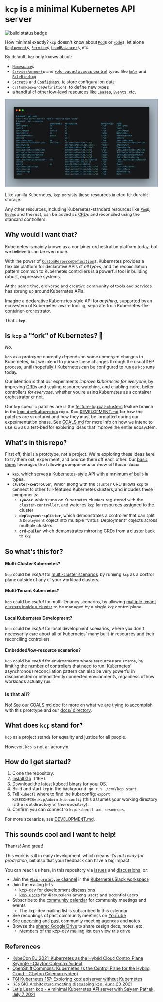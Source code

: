 # `kcp` is a minimal Kubernetes API server

![build status badge](https://github.com/kcp-dev/kcp/actions/workflows/ci.yaml/badge.svg)

How minimal exactly? `kcp` doesn't know about [`Pod`](https://kubernetes.io/docs/concepts/workloads/pods/)s or [`Node`](https://kubernetes.io/docs/concepts/architecture/nodes/)s, let alone [`Deployment`](https://kubernetes.io/docs/concepts/workloads/controllers/deployment/)s, [`Service`](https://kubernetes.io/docs/concepts/services-networking/service/)s, [`LoadBalancer`](https://kubernetes.io/docs/tasks/access-application-cluster/create-external-load-balancer/)s, etc.

By default, `kcp` only knows about:

- [`Namespace`](https://kubernetes.io/docs/concepts/overview/working-with-objects/namespaces/)s
- [`ServiceAccount`](https://kubernetes.io/docs/reference/access-authn-authz/service-accounts-admin/)s and [role-based access control](https://kubernetes.io/docs/reference/access-authn-authz/rbac/) types like [`Role`](https://kubernetes.io/docs/reference/access-authn-authz/rbac/#role-and-clusterrole) and [`RoleBinding`](https://kubernetes.io/docs/reference/access-authn-authz/rbac/#rolebinding-and-clusterrolebinding)
- [`Secret`](https://kubernetes.io/docs/concepts/configuration/secret/)s and [`ConfigMap`](https://kubernetes.io/docs/concepts/configuration/configmap/)s, to store configuration data
- [`CustomResourceDefinition`](https://kubernetes.io/docs/concepts/extend-kubernetes/api-extension/custom-resources/)s, to define new types
- a handful of other low-level resources like [`Lease`](https://kubernetes.io/docs/reference/kubernetes-api/cluster-resources/lease-v1/)s, [`Event`](https://kubernetes.io/docs/tasks/debug-application-cluster/debug-application-introspection/)s, etc.

![kubectl api-resources showing minimal API resources](./docs/images/kubectl-api-resources.png)

Like vanilla Kubernetes, `kcp` persists these resources in etcd for durable storage.

Any other resources, including Kubernetes-standard resources like [`Pod`](https://kubernetes.io/docs/concepts/workloads/pods/)s, [`Node`](https://kubernetes.io/docs/concepts/architecture/nodes/)s and the rest, can be added as [CRD](https://kubernetes.io/docs/concepts/extend-kubernetes/api-extension/custom-resources/)s and reconciled using the standard controllers.

## Why would I want that?

Kubernetes is mainly known as a container orchestration platform today, but we believe it can be even more.

With the power of [`CustomResourceDefinition`](https://kubernetes.io/docs/concepts/extend-kubernetes/api-extension/custom-resources/)s, Kubernetes provides a flexible platform for declarative APIs of _all types_, and the reconciliation pattern common to Kubernetes controllers is a powerful tool in building robust, expressive systems.

At the same time, a diverse and creative community of tools and services has sprung up around Kubernetes APIs.

Imagine a declarative Kubernetes-style API for _anything_, supported by an ecosystem of Kubernetes-aware tooling, separate from Kubernetes-the-container-orchestrator.

That's **`kcp`**.


## Is `kcp` a "fork" of Kubernetes? 🍴

_No._

`kcp` as a prototype currently depends on some unmerged changes to Kubernetes, but we intend to pursue these changes through the usual KEP process, until (hopefully!) Kubernetes can be configured to run as `kcp` runs today.

Our intention is that our experiments _improve Kubernetes for everyone_, by improving [CRD](https://kubernetes.io/docs/concepts/extend-kubernetes/api-extension/custom-resources/)s and scaling resource watching, and enabling more, better controllers _for everyone_, whether you're using Kubernetes as a container orchestrator or not.

Our `kcp` specific patches are in the [feature-logical-clusters](https://github.com/kcp-dev/kubernetes/tree/feature-logical-clusters) feature branch in the [kcp-dev/kubernetes](https://github.com/kcp-dev/kubernetes) repo. See [DEVELOPMENT.md](DEVELOPMENT.md) for how the patches are structured and how they must be formatted during our experimentation phase.  See [GOALS.md](GOALS.md) for more info on how we intend to use `kcp` as a test-bed for exploring ideas that improve the entire ecosystem.


## What's in this repo?

First off, this is a prototype, not a project. We're exploring these ideas here to try them out, experiment, and bounce them off each other.  Our [basic demo](contrib/demo/README.md) leverages the following components to show off these ideas:

- **`kcp`**, which serves a Kubernetes-style API with a minimum of built-in types.
- **`cluster-controller`**, which along with the `Cluster` CRD allows `kcp` to connect to other full-featured Kubernetes clusters, and includes these components:
  - **`syncer`**, which runs on Kubernetes clusters registered with the `cluster-controller`, and watches `kcp` for resources assigned to the cluster
  - **`deployment-splitter`**, which demonstrates a controller that can split a `Deployment` object into multiple "virtual Deployment" objects across multiple clusters.
  - **`crd-puller`** which demonstrates mirroring CRDs from a cluster back to `kcp`


## So what's this for?

#### Multi-Cluster Kubernetes?

`kcp` could be _useful_ for [multi-cluster scenarios](docs/investigations/transparent-multi-cluster.md), by running `kcp` as a control plane outside of any of your workload clusters.

#### Multi-Tenant Kubernetes?

`kcp` could be _useful_ for multi-tenancy scenarios, by allowing [multiple tenant clusters inside a cluster](docs/investigations/logical-clusters.md) to be managed by a single `kcp` control plane.

#### Local Kubernetes Development?

`kcp` could be _useful_ for local development scenarios, where you don't necessarily care about all of Kubernetes' many built-in resources and their reconciling controllers.

#### Embedded/low-resource scenarios?

`kcp` could be _useful_ for environments where resources are scarce, by limiting the number of controllers that need to run. Kubernetes' asynchronous reconciliation pattern can also be very powerful in disconnected or intermittently connected environments, regardless of how workloads actually run.

### Is that all?

No! See our [GOALS.md](GOALS.md) doc for more on what we are trying to accomplish with this prototype and our [docs/ directory](docs/).


## What does `kcp` stand for?

`kcp` as a project stands for equality and justice for all people.

However, `kcp` is not an acronym.

## How do I get started?
1. Clone the repository.
2. [Install Go](https://golang.org/doc/install) (1.16+).
3. Download the [latest kubectl binary for your OS](https://kubernetes.io/docs/tasks/tools/#kubectl).
4. Build and start `kcp` in the background: `go run ./cmd/kcp start`.
5. Tell `kubectl` where to find the kubeconfig: `export KUBECONFIG=.kcp/admin.kubeconfig` (this assumes your working directory is the root directory of the repository).
6. Confirm you can connect to `kcp`: `kubectl api-resources`.

For more scenarios, see [DEVELOPMENT.md](DEVELOPMENT.md).

## This sounds cool and I want to help!

Thanks! And great!

This work is still in early development, which means it's _not ready for production_, but also that your feedback can have a big impact.

You can reach us here, in this repository via [issues](https://github.com/kcp-dev/kcp/issues) and [discussions](https://github.com/kcp-dev/kcp/discussions), or:

- Join the [`#kcp-prototype` channel](https://app.slack.com/client/T09NY5SBT/C021U8WSAFK) in the [Kubernetes Slack workspace](https://slack.k8s.io)
- Join the mailing lists
    - [kcp-dev](https://groups.google.com/g/kcp-dev) for development discussions
    - [kcp-users](https://groups.google.com/g/kcp-users) for discussions among users and potential users
- Subscribe to the [community calendar](https://calendar.google.com/calendar/embed?src=ujjomvk4fa9fgdaem32afgl7g0%40group.calendar.google.com) for community meetings and events
    - The kcp-dev mailing list is subscribed to this calendar
- See recordings of past community meetings on [YouTube](https://www.youtube.com/channel/UCfP_yS5uYix0ppSbm2ltS5Q)
- See [upcoming](https://github.com/kcp-dev/kcp/issues?q=is%3Aissue+is%3Aopen+label%3Acommunity-meeting) and [past](https://github.com/kcp-dev/kcp/issues?q=is%3Aissue+label%3Acommunity-meeting+is%3Aclosed) community meeting agendas and notes
- Browse the [shared Google Drive](https://drive.google.com/drive/folders/1FN7AZ_Q1CQor6eK0gpuKwdGFNwYI517M?usp=sharing) to share design docs, notes, etc.
    - Members of the kcp-dev mailing list can view this drive

## References

- [KubeCon EU 2021: Kubernetes as the Hybrid Cloud Control Plane Keynote - Clayton Coleman (video)](https://www.youtube.com/watch?v=oaPBYUfdFE8)
- [OpenShift Commons: Kubernetes as the Control Plane for the Hybrid Cloud - Clayton Coleman (video)](https://www.youtube.com/watch?v=Y3Y11Aj_01I)
- [TGI Kubernetes 157: Exploring kcp: apiserver without Kubernetes](https://youtu.be/FD_kY3Ey2pI)
- [K8s SIG Architecture meeting discussing kcp, June 29 2021](https://www.youtube.com/watch?v=YrdAYoo-UQQ)
- [Let's Learn kcp - A minimal Kubernetes API server with Saiyam Pathak, July 7 2021](https://www.youtube.com/watch?v=M4mn_LlCyzk)
